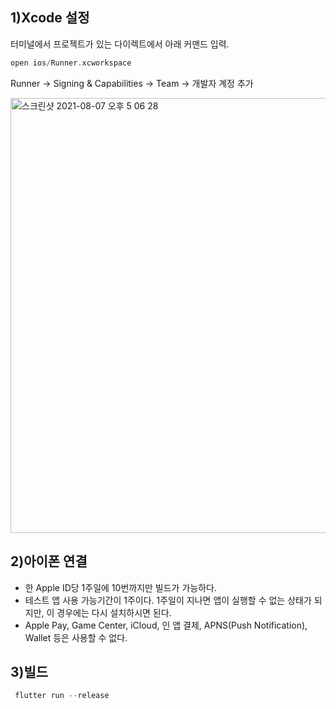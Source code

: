 1)Xcode 설정
-- 

터미널에서 프로젝트가 있는 다이렉트에서  아래 커맨드 입력.

```dart
open ios/Runner.xcworkspace
```

Runner -> Signing & Capabilities -> Team -> 개발자 계정 추가

<img width="696" alt="스크린샷 2021-08-07 오후 5 06 28" src="https://user-images.githubusercontent.com/74492426/128593458-1e245346-db56-45db-87b9-88705625a17b.png">

2)아이폰 연결
--
- 한 Apple ID당 1주일에 10번까지만 빌드가 가능하다. 
- 테스트 앱 사용 가능기간이 1주이다.  1주일이 지나면 앱이 실행할 수 없는 상태가 되지만, 이 경우에는 다시 설치하시면 된다.
- Apple Pay, Game Center, iCloud, 인 앱 결제, APNS(Push Notification), Wallet 등은 사용할 수 없다.

3)빌드
--
```dart
 flutter run --release
 ```
